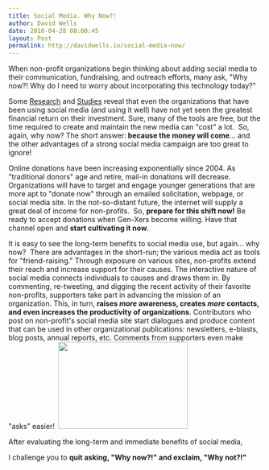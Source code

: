 ```yaml
---
title: Social Media. Why Now?!
author: David Wells
date: 2010-04-28 08:00:45
layout: Post
permalink: http://davidwells.io/social-media-now/
---
```

When non-profit organizations begin thinking about adding social media to their communication, fundraising, and outreach efforts, many ask, "Why now?! Why do I need to worry about incorporating this technology today?"

Some <a href="http://www.truthypr.com/2010/04/measure-social-media-nonprofit-facebook-page-analytics.html">Research</a> and <a href="http://www.blackbaud.com/files/resources/downloads/cam/TargetInternetGivingSummary2008.pdf">Studies</a> reveal that even the organizations that have been using social media (and using it well) have not yet seen the greatest financial return on their investment. Sure, many of the tools are free, but the time required to create and maintain the new media can "cost" a lot.  So, again, why now? The short answer:<strong> because the money will come</strong>... and the other advantages of a strong social media campaign are too great to ignore!

Online donations have been increasing exponentially since 2004. As "traditional donors" age and retire, mail-in donations will decrease. Organizations will have to target and engage younger generations that are more apt to "donate now" through an emailed solicitation, webpage, or social media site. In the not-so-distant future, the internet will supply a great deal of income for non-profits.  So, <strong>prepare for this shift now!</strong> Be ready to accept donations when Gen-Xers become willing. Have that channel open and <strong>start cultivating it now</strong>.

It is easy to see the long-term benefits to social media use, but again... why now?  There are advantages in the short-run; the various media act as tools for "friend-raising." Through exposure on various sites, non-profits extend their reach and increase support for their causes. The interactive nature of social media connects individuals to causes and draws them in. By commenting, re-tweeting, and digging the recent activity of their favorite non-profits, supporters take part in advancing the mission of an organization. This, in turn,<strong> raises </strong><em><strong>more</strong></em><strong> awareness, creates </strong><em><strong>more</strong></em><strong> contacts, and even increases the productivity of organizations</strong>. Contributors who post on non-profit's social media site start dialogues and produce content that can be used in other organizational publications: newsletters, e-blasts, blog posts, annual reports, etc. Comments from supporters even make "asks" easier!
<a href="https://s3-us-west-2.amazonaws.com/assets.davidwells.io/legacy/2010/04/first-time1.png"><img class="size-full wp-image-1761 alignright" style="margin-left: 3px; margin-right: 3px;" title="first-time" src="https://s3-us-west-2.amazonaws.com/assets.davidwells.io/legacy/2010/04/first-time1.png" alt="" width="257" height="173" /></a>

After evaluating the long-term and immediate benefits of social media,

I challenge you to <strong>quit asking, "Why now?!" and exclaim, "Why not?!"</strong>

<strong>
</strong>
